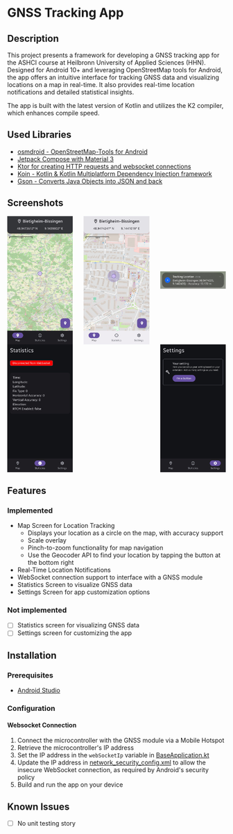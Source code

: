 # GNSS Tracking App

## Description

This project presents a framework for developing a GNSS tracking app for the ASHCI course at
Heilbronn University of Applied Sciences (HHN). Designed for Android 10+ and leveraging
OpenStreetMap tools for Android, the app offers an intuitive interface for tracking GNSS data and
visualizing locations on a map in real-time. It also provides real-time location notifications and
detailed statistical insights.

The app is built with the latest version of Kotlin and utilizes the K2 compiler, which enhances
compile speed.

## Used Libraries

- [osmdroid - OpenStreetMap-Tools for Android](https://github.com/osmdroid/osmdroid)
- [Jetpack Compose with Material 3](https://developer.android.com/compose)
- [Ktor for creating HTTP requests and websocket connections](https://ktor.io/)
- [Koin - Kotlin & Kotlin Multiplatform Dependency Injection framework](https://insert-koin.io/)
- [Gson - Converts Java Objects into JSON and back](https://github.com/google/gson)

## Screenshots

<div style="display: flex; justify-content: space-between; align-items: center; flex-wrap: wrap;">
<img src="screenshots/map_view_dark_mode.jpg" alt="MapScreen Dark Mode" width="30%">
<img src="screenshots/map_view_light_mode.jpg" alt="MapScreen Light Mode" width="30%">
<img src="screenshots/notification_real_time_location.jpg" alt="Notification Real Time Location" width="30%">
<img src="screenshots/statistics_view.jpg" alt="Statistics Screen" width="30%">
<img src="screenshots/settings_view.jpg" alt="Settings Screen" width="30%">
</div>

## Features

### Implemented

- Map Screen for Location Tracking
    - Displays your location as a circle on the map, with accuracy support
    - Scale overlay
    - Pinch-to-zoom functionality for map navigation
    - Use the Geocoder API to find your location by tapping the button at the bottom right
- Real-Time Location Notifications
- WebSocket connection support to interface with a GNSS module
- Statistics Screen to visualize GNSS data
- Settings Screen for app customization options

### Not implemented

- [ ] Statistics screen for visualizing GNSS data
- [ ] Settings screen for customizing the app

## Installation

### Prerequisites

- [Android Studio](https://developer.android.com/studio)

### Configuration

#### Websocket Connection

1. Connect the microcontroller with the GNSS module via a Mobile Hotspot
2. Retrieve the microcontroller's IP address
3. Set the IP address in the `webSocketIp` variable
   in [BaseApplication.kt](app/src/main/java/de/hhn/gnsstrackingapp/BaseApplication.kt)
4. Update the IP address
   in [network_security_config.xml](app/src/main/res/xml/network_security_config.xml) to allow
   the insecure WebSocket connection, as required by Android's security policy
5. Build and run the app on your device

## Known Issues

- [ ] No unit testing story
